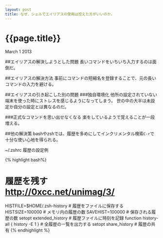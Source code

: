 ```yaml
---
layout: post
title: なぜ、シェルでエイリアスの使用は控えた方がいいのか。
---
```


# {{page.title}}

<div class="meta">March 1 2013</div>

##エイリアスの解決しようとした問題
長いコマンドをいちいち入力するのは面倒だ。

##エイリアスの解決方法
事前にコマンドの短縮名を登録することで、元の長いコマンドの入力を避ける。

##エイリアスの引き起こした別の問題
###独自環境化
他所の設定されていない端末を使った時にストレスを感じるようになってしまう。
世の中の大半は未設定か自分の設定とは異なるのだ。

###正式なコマンドを思い出せなくなる
楽をしているようで覚えることが一段増える。

##他の解決策
bashやzshでは、履歴を多めにしてインクリメンタル検索`C-r`で十分な使い心地を得られる。

~/.zshrc 履歴の設定例

{% highlight bash%}
# 履歴を残す http://0xcc.net/unimag/3/
HISTFILE=$HOME/.zsh-history           # 履歴をファイルに保存する
HISTSIZE=100000                       # メモリ内の履歴の数
SAVEHIST=100000                       # 保存される履歴の数
setopt extended_history               # 履歴ファイルに時刻を記録
function history-all { history -E 1 } # 全履歴の一覧を出力する
setopt share_history                  # 履歴の共有
{% endhighlight %}
